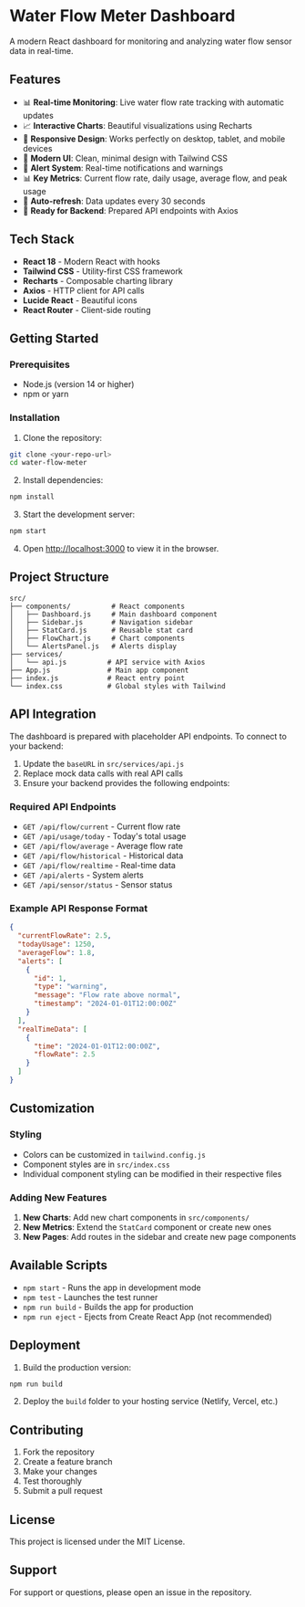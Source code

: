 # Water Flow Meter Dashboard

A modern React dashboard for monitoring and analyzing water flow sensor data in real-time.

## Features

- 📊 **Real-time Monitoring**: Live water flow rate tracking with automatic updates
- 📈 **Interactive Charts**: Beautiful visualizations using Recharts
- 📱 **Responsive Design**: Works perfectly on desktop, tablet, and mobile devices
- 🎨 **Modern UI**: Clean, minimal design with Tailwind CSS
- 🔔 **Alert System**: Real-time notifications and warnings
- 📊 **Key Metrics**: Current flow rate, daily usage, average flow, and peak usage
- 🔄 **Auto-refresh**: Data updates every 30 seconds
- 🚀 **Ready for Backend**: Prepared API endpoints with Axios

## Tech Stack

- **React 18** - Modern React with hooks
- **Tailwind CSS** - Utility-first CSS framework
- **Recharts** - Composable charting library
- **Axios** - HTTP client for API calls
- **Lucide React** - Beautiful icons
- **React Router** - Client-side routing

## Getting Started

### Prerequisites

- Node.js (version 14 or higher)
- npm or yarn

### Installation

1. Clone the repository:
```bash
git clone <your-repo-url>
cd water-flow-meter
```

2. Install dependencies:
```bash
npm install
```

3. Start the development server:
```bash
npm start
```

4. Open [http://localhost:3000](http://localhost:3000) to view it in the browser.

## Project Structure

```
src/
├── components/          # React components
│   ├── Dashboard.js     # Main dashboard component
│   ├── Sidebar.js       # Navigation sidebar
│   ├── StatCard.js      # Reusable stat card
│   ├── FlowChart.js     # Chart components
│   └── AlertsPanel.js   # Alerts display
├── services/
│   └── api.js          # API service with Axios
├── App.js              # Main app component
├── index.js            # React entry point
└── index.css           # Global styles with Tailwind
```

## API Integration

The dashboard is prepared with placeholder API endpoints. To connect to your backend:

1. Update the `baseURL` in `src/services/api.js`
2. Replace mock data calls with real API calls
3. Ensure your backend provides the following endpoints:

### Required API Endpoints

- `GET /api/flow/current` - Current flow rate
- `GET /api/usage/today` - Today's total usage
- `GET /api/flow/average` - Average flow rate
- `GET /api/flow/historical` - Historical data
- `GET /api/flow/realtime` - Real-time data
- `GET /api/alerts` - System alerts
- `GET /api/sensor/status` - Sensor status

### Example API Response Format

```json
{
  "currentFlowRate": 2.5,
  "todayUsage": 1250,
  "averageFlow": 1.8,
  "alerts": [
    {
      "id": 1,
      "type": "warning",
      "message": "Flow rate above normal",
      "timestamp": "2024-01-01T12:00:00Z"
    }
  ],
  "realTimeData": [
    {
      "time": "2024-01-01T12:00:00Z",
      "flowRate": 2.5
    }
  ]
}
```

## Customization

### Styling

- Colors can be customized in `tailwind.config.js`
- Component styles are in `src/index.css`
- Individual component styling can be modified in their respective files

### Adding New Features

1. **New Charts**: Add new chart components in `src/components/`
2. **New Metrics**: Extend the `StatCard` component or create new ones
3. **New Pages**: Add routes in the sidebar and create new page components

## Available Scripts

- `npm start` - Runs the app in development mode
- `npm test` - Launches the test runner
- `npm run build` - Builds the app for production
- `npm run eject` - Ejects from Create React App (not recommended)

## Deployment

1. Build the production version:
```bash
npm run build
```

2. Deploy the `build` folder to your hosting service (Netlify, Vercel, etc.)

## Contributing

1. Fork the repository
2. Create a feature branch
3. Make your changes
4. Test thoroughly
5. Submit a pull request

## License

This project is licensed under the MIT License.

## Support

For support or questions, please open an issue in the repository.

